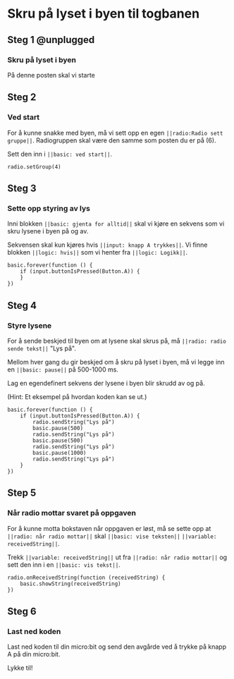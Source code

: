 # Skru på lyset i byen til togbanen


## Steg 1 @unplugged

### Skru på lyset i byen

På denne posten skal vi starte 

## Steg 2

### Ved start

For å kunne snakke med byen, må vi sett opp en egen ``||radio:Radio sett gruppe||``. Radiogruppen skal være den samme som posten du er på (6). 

Sett den inn i ``||basic: ved start||``.

```blocks
radio.setGroup(4)
```

## Steg 3

### Sette opp styring av lys

Inni blokken ``||basic: gjenta for alltid||`` skal vi kjøre en sekvens som vi skru lysene i byen på og av. 

Sekvensen skal kun kjøres hvis ``||input: knapp A trykkes||``. Vi finne blokken ``||logic: hvis||`` som vi henter fra ``||logic: Logikk||``.

```blocks
basic.forever(function () {
    if (input.buttonIsPressed(Button.A)) {
    }
})
```

## Steg 4

### Styre lysene

For å sende beskjed til byen om at lysene skal skrus på, må ``||radio: radio sende tekst||`` "Lys på". 

Mellom hver gang du gir beskjed om å skru på lyset i byen, må vi legge inn en ``||basic: pause||`` på 500-1000 ms.

Lag en egendefinert sekvens der lysene i byen blir skrudd av og på.

(Hint: Et eksempel på hvordan koden kan se ut.)

```blocks
basic.forever(function () {
    if (input.buttonIsPressed(Button.A)) {
        radio.sendString("Lys på")
        basic.pause(500)
        radio.sendString("Lys på")
        basic.pause(500)
        radio.sendString("Lys på")
        basic.pause(1000)
        radio.sendString("Lys på")
    }
})
```


## Step 5

### Når radio mottar svaret på oppgaven

For å kunne motta bokstaven når oppgaven er løst, må se sette opp at ``||radio: når radio mottar||`` skal ``||basic: vise teksten||`` ``||variable: receivedString||``.

Trekk ``||variable: receivedString||`` ut fra ``||radio: når radio mottar||`` og sett den inn i en ``||basic: vis tekst||``.

```blocks
radio.onReceivedString(function (receivedString) {
    basic.showString(receivedString)
})
```

## Steg 6

### Last ned koden

Last ned koden til din micro:bit og send den avgårde ved å trykke på knapp A på din micro:bit. 

Lykke til!